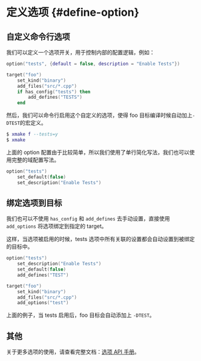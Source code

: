 # 定义选项 {#define-option}

## 自定义命令行选项

我们可以定义一个选项开关，用于控制内部的配置逻辑，例如：

```lua
option("tests", {default = false, description = "Enable Tests"})

target("foo")
    set_kind("binary")
    add_files("src/*.cpp")
    if has_config("tests") then
        add_defines("TESTS")
    end
```

然后，我们可以命令行启用这个自定义的选项，使得 foo 目标编译时候自动加上`-DTEST`的宏定义。

```lua
$ xmake f --tests=y
$ xmake
```

上面的 option 配置由于比较简单，所以我们使用了单行简化写法，我们也可以使用完整的域配置写法。

```lua
option("tests")
    set_default(false)
    set_description("Enable Tests")
```

## 绑定选项到目标

我们也可以不使用 `has_config` 和 `add_defines` 去手动设置，直接使用 `add_options` 将选项绑定到指定的 target。

这样，当选项被启用的时候，tests 选项中所有关联的设置都会自动设置到被绑定的目标中。

```lua
option("tests")
    set_description("Enable Tests")
    set_default(false)
    add_defines("TEST")

target("foo")
    set_kind("binary")
    add_files("src/*.cpp")
    add_options("test")
```

上面的例子，当 tests 启用后，foo 目标会自动添加上 `-DTEST`。

## 其他

关于更多选项的使用，请查看完整文档：[选项 API 手册](/zh/api/description/configuration-option)。
